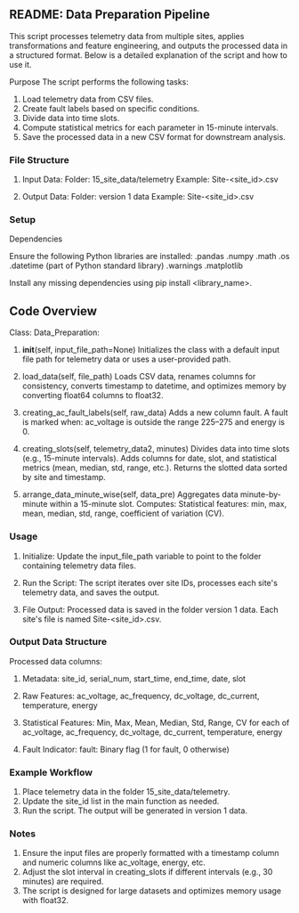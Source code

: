 ## README: Data Preparation Pipeline
This script processes telemetry data from multiple sites, applies transformations and feature engineering, and outputs the processed data in a structured format. 
Below is a detailed explanation of the script and how to use it.

Purpose
The script performs the following tasks:

1. Load telemetry data from CSV files.
2. Create fault labels based on specific conditions.
3. Divide data into time slots.
4. Compute statistical metrics for each parameter in 15-minute intervals.
5. Save the processed data in a new CSV format for downstream analysis.


### File Structure

 1. Input Data:
      Folder: 15_site_data/telemetry
      Example: Site-<site_id>.csv

 2. Output Data:
      Folder: version 1 data
      Example: Site-<site_id>.csv

### Setup
Dependencies

   Ensure the following Python libraries are installed:
   .pandas
   .numpy
   .math
   .os
   .datetime (part of Python standard library) 
   .warnings
   .matplotlib

Install any missing dependencies using pip install <library_name>.

## Code Overview

Class: Data_Preparation:

1. __init__(self, input_file_path=None)
   Initializes the class with a default input file path for telemetry data or uses a user-provided path.

2. load_data(self, file_path)
   Loads CSV data, renames columns for consistency, converts timestamp to datetime, and optimizes memory by converting float64 columns to float32.

3. creating_ac_fault_labels(self, raw_data)
   Adds a new column fault. A fault is marked when:
   ac_voltage is outside the range 225–275 and energy is 0.

4. creating_slots(self, telemetry_data2, minutes)
   Divides data into time slots (e.g., 15-minute intervals).
   Adds columns for date, slot, and statistical metrics (mean, median, std, range, etc.).
   Returns the slotted data sorted by site and timestamp.

5. arrange_data_minute_wise(self, data_pre)
   Aggregates data minute-by-minute within a 15-minute slot. Computes:
   Statistical features: min, max, mean, median, std, range, coefficient of variation (CV).


### Usage
1. Initialize:
   Update the input_file_path variable to point to the folder containing telemetry data files.

2. Run the Script:
   The script iterates over site IDs, processes each site's telemetry data, and saves the output.

3. File Output:
   Processed data is saved in the folder version 1 data. Each site's file is named Site-<site_id>.csv.

### Output Data Structure

Processed data columns:
1. Metadata:
   site_id, serial_num, start_time, end_time, date, slot

2. Raw Features:
   ac_voltage, ac_frequency, dc_voltage, dc_current, temperature, energy

3. Statistical Features:
   Min, Max, Mean, Median, Std, Range, CV for each of ac_voltage, ac_frequency, dc_voltage, dc_current, temperature, energy

4. Fault Indicator:
   fault: Binary flag (1 for fault, 0 otherwise)

### Example Workflow
1. Place telemetry data in the folder 15_site_data/telemetry.
2. Update the site_id list in the main function as needed.
3. Run the script. The output will be generated in version 1 data.


### Notes
1. Ensure the input files are properly formatted with a timestamp column and numeric columns like ac_voltage, energy, etc.
2. Adjust the slot interval in creating_slots if different intervals (e.g., 30 minutes) are required.
3. The script is designed for large datasets and optimizes memory usage with float32.
